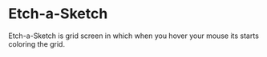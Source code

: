 # Etch-a-Sketch

Etch-a-Sketch is grid screen in which when you hover your mouse its starts coloring the grid.
